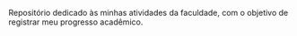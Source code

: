 Repositório dedicado às minhas atividades da faculdade, com o objetivo de registrar meu progresso acadêmico. 
